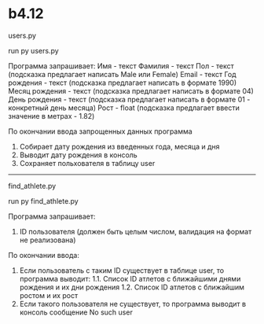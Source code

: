 # b4.12

users.py

run py users.py

Программа запрашивает:
Имя - текст
Фамилия - текст
Пол - текст (подсказка предлагает написать Male или Female)
Email - текст
Год рождения - текст (подсказка предлагает написать в формате 1990)
Месяц рождения - текст (подсказка предлагает написать в формате 04)
День рождения - текст (подсказка предлагает написать в формате 01 - конкретный день месяца)
Рост - float (подсказка предлагает ввести значение в метрах - 1.82)

По окончании ввода запрощенных данных программа 
1. Собирает дату рождения из введенных года, месяца и дня
2. Выводит дату рождения в консоль
3. Сохраняет польхователя в таблицу user

------------------------------------------------------------

find_athlete.py

run py find_athlete.py

Программа запрашивает:
1. ID пользователя (должен быть целым числом, валидация на формат не реализована)

По окончании ввода:
1. Если пользователь с таким ID существует в таблице user, то программа выводит:
1.1. Список ID атлетов с ближайшими днями рождения и их дни рождения
1.2. Список ID атлетов с ближайшим ростом и их рост
2. Если такого пользователя не существует, то программа выводит в консоль сообщение No such user

